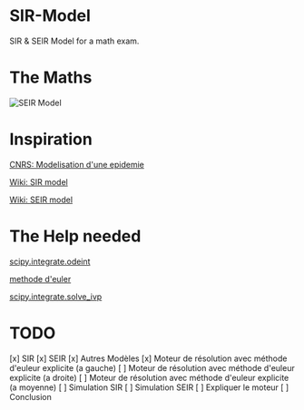 # SIR-Model
SIR & SEIR Model for a math exam.

# The Maths
![SEIR Model](https://raw.githubusercontent.com/ozeliurs-MaximeBilly/SIR-Model/main/content/SEIR.jpg)

# Inspiration
[CNRS: Modelisation d'une epidemie](https://images.math.cnrs.fr/Modelisation-d-une-epidemie.html)

[Wiki: SIR model](https://en.wikipedia.org/wiki/Compartmental_models_in_epidemiology#The_SIR_model)

[Wiki: SEIR model](https://en.wikipedia.org/wiki/Compartmental_models_in_epidemiology#The_SEIR_model)

# The Help needed
[scipy.integrate.odeint](https://docs.scipy.org/doc/scipy/reference/generated/scipy.integrate.odeint.html)

[methode d'euler](https://www.f-legrand.fr/scidoc/docimg/numerique/euler/euler/euler.html)

[scipy.integrate.solve_ivp](https://docs.scipy.org/doc/scipy/reference/generated/scipy.integrate.solve_ivp.html#scipy.integrate.solve_ivp)

# TODO
[x] SIR
[x] SEIR
[x] Autres Modèles
[x] Moteur de résolution avec méthode d'euleur explicite (a gauche)
[ ] Moteur de résolution avec méthode d'euleur explicite (a droite)
[ ] Moteur de résolution avec méthode d'euleur explicite (a moyenne)
[ ] Simulation SIR
[ ] Simulation SEIR
[ ] Expliquer le moteur
[ ] Conclusion
